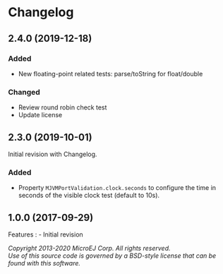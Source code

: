 # Changelog

## 2.4.0 (2019-12-18)

### Added
- New floating-point related tests: parse/toString for float/double

### Changed
- Review round robin check test
- Update license

## 2.3.0 (2019-10-01)

Initial revision with Changelog.

### Added
  - Property `MJVMPortValidation.clock.seconds` to configure the time in seconds of the visible clock test (default to 10s).
  

## 1.0.0 (2017-09-29)
Features : 
	- Initial revision

_Copyright 2013-2020 MicroEJ Corp. All rights reserved._  
_Use of this source code is governed by a BSD-style license that can be found with this software._